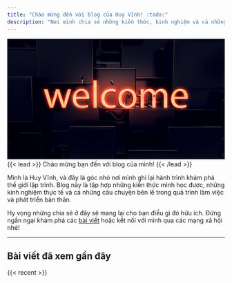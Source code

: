 ```yaml
---
title: "Chào mừng đến với blog của Huy Vĩnh! :tada:"
description: "Nơi mình chia sẻ những kiến thức, kinh nghiệm và cả những câu chuyện trên con đường học hỏi và phát triển trong ngành lập trình."
---
```


![WELCOME](img/welcome.png)
{{< lead >}}
Chào mừng bạn đến với blog của mình!
{{< /lead >}}

Mình là Huy Vĩnh, và đây là góc nhỏ nơi mình ghi lại hành trình khám phá thế giới lập trình. Blog này là tập hợp những kiến thức mình học được, những kinh nghiệm thực tế và cả những câu chuyện bên lề trong quá trình làm việc và phát triển bản thân.

Hy vọng những chia sẻ ở đây sẽ mang lại cho bạn điều gì đó hữu ích. Đừng ngần ngại khám phá các [bài viết](/posts) hoặc kết nối với mình qua các mạng xã hội nhé!

---

## Bài viết đã xem gần đây

{{< recent >}}
